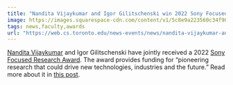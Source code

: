 ```yaml
---
title: "Nandita Vijaykumar and Igor Gilitschenski win 2022 Sony Focused Research Award"
image: https://images.squarespace-cdn.com/content/v1/5c8e9a223560c34f9070706f/3d63c212-2bf7-4bdc-864b-37b418ecce6f/nandita-igor_3_sm.jpg
tags: news,faculty,awards
url: "https://web.cs.toronto.edu/news-events/news/nandita-vijaykumar-and-igor-gilitschenski-win-2022-sony-focused-research-award"
---
```

[Nandita Vijaykumar](https://www.cs.toronto.edu/~nandita/) and Igor Gilitschenski have jointly received a 2022 [Sony Focused Research Award](https://www.sony.com/en/SonyInfo/research-award-program/#Overview). The award provides funding for “pioneering research that could drive new technologies, industries and the future.” Read more about it in [this post](https://web.cs.toronto.edu/news-events/news/nandita-vijaykumar-and-igor-gilitschenski-win-2022-sony-focused-research-award).
